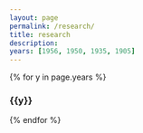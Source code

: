```yaml
---
layout: page
permalink: /research/
title: research
description: 
years: [1956, 1950, 1935, 1905]
---
```


{% for y in page.years %}
  <h3 class="year">{{y}}</h3>

{% endfor %}
